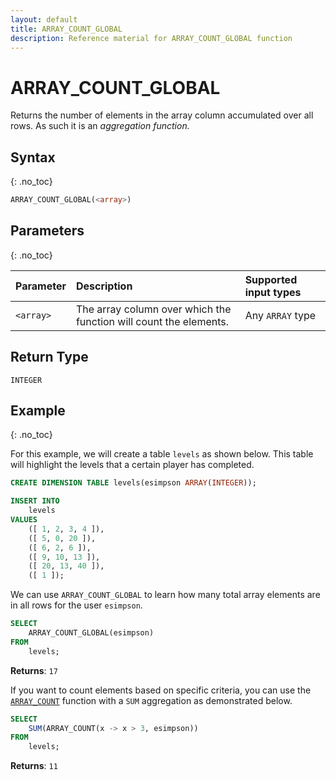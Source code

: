 ```yaml
---
layout: default
title: ARRAY_COUNT_GLOBAL
description: Reference material for ARRAY_COUNT_GLOBAL function
---
```


# ARRAY\_COUNT\_GLOBAL

Returns the number of elements in the array column accumulated over all rows. As such it is an _aggregation function._

## Syntax
{: .no_toc}

```sql
ARRAY_COUNT_GLOBAL(<array>)
```

## Parameters 
{: .no_toc}

| Parameter   | Description                                                      | Supported input types 
| :----------- | :---------------------------------------------------------------- |:-------|
| `<array>` | The array column over which the function will count the elements. | Any `ARRAY` type |

## Return Type
`INTEGER`

## Example
{: .no_toc}

For this example, we will create a table `levels` as shown below. This table will highlight the levels that a certain player has completed. 

```sql
CREATE DIMENSION TABLE levels(esimpson ARRAY(INTEGER));

INSERT INTO
	levels
VALUES
	([ 1, 2, 3, 4 ]),
	([ 5, 0, 20 ]),
	([ 6, 2, 6 ]),
	([ 9, 10, 13 ]),
	([ 20, 13, 40 ]),
	([ 1 ]);
```

We can use `ARRAY_COUNT_GLOBAL` to learn how many total array elements are in all rows for the user `esimpson`.

```sql
SELECT
	ARRAY_COUNT_GLOBAL(esimpson)
FROM
	levels;
```

**Returns**: `17`

If you want to count elements based on specific criteria, you can use the [`ARRAY_COUNT`](../Lambda/array-count.md) function with a `SUM` aggregation as demonstrated below.

```sql
SELECT
	SUM(ARRAY_COUNT(x -> x > 3, esimpson))
FROM
	levels;
```

**Returns**: `11`
